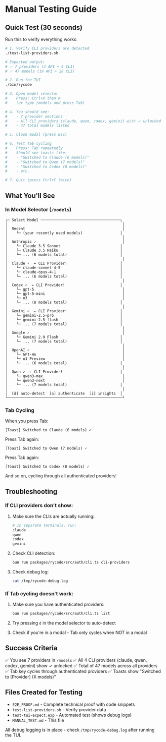 # Manual Testing Guide

## Quick Test (30 seconds)

Run this to verify everything works:

```bash
# 1. Verify CLI providers are detected
./test-list-providers.sh

# Expected output:
# ✅ 7 providers (3 API + 4 CLI)
# ✅ 47 models (19 API + 28 CLI)

# 2. Run the TUI
./bin/rycode

# 3. Open model selector
#    Press: Ctrl+X then m
#    (or type /models and press Tab)

# 4. You should see:
#    - 7 provider sections
#    - All CLI providers (claude, qwen, codex, gemini) with ✓ unlocked
#    - 47 total models listed

# 5. Close modal (press Esc)

# 6. Test Tab cycling
#    Press: Tab repeatedly
#    Should see toasts like:
#    - "Switched to Claude (6 models)"
#    - "Switched to Qwen (7 models)"
#    - "Switched to Codex (8 models)"
#    - etc.

# 7. Quit (press Ctrl+C twice)
```

## What You'll See

### In Model Selector (`/models`)

```
┌─ Select Model ────────────────────────────────────┐
│                                                    │
│  Recent                                            │
│    └─ (your recently used models)                 │
│                                                    │
│  Anthropic ✓                                       │
│    └─ Claude 3.5 Sonnet                           │
│    └─ Claude 3.5 Haiku                            │
│    └─ ... (6 models total)                        │
│                                                    │
│  Claude ✓  ← CLI Provider!                        │
│    └─ claude-sonnet-4-5                           │
│    └─ claude-opus-4-1                             │
│    └─ ... (6 models total)                        │
│                                                    │
│  Codex ✓  ← CLI Provider!                         │
│    └─ gpt-5                                        │
│    └─ gpt-5-mini                                   │
│    └─ o3                                           │
│    └─ ... (8 models total)                        │
│                                                    │
│  Gemini ✓  ← CLI Provider!                        │
│    └─ gemini-2.5-pro                              │
│    └─ gemini-2.5-flash                            │
│    └─ ... (7 models total)                        │
│                                                    │
│  Google ✓                                          │
│    └─ Gemini 2.0 Flash                            │
│    └─ ... (7 models total)                        │
│                                                    │
│  OpenAI ✓                                          │
│    └─ GPT-4o                                       │
│    └─ o1 Preview                                   │
│    └─ ... (6 models total)                        │
│                                                    │
│  Qwen ✓  ← CLI Provider!                          │
│    └─ qwen3-max                                    │
│    └─ qwen3-next                                   │
│    └─ ... (7 models total)                        │
│                                                    │
│  [d] auto-detect  [a] authenticate  [i] insights  │
└────────────────────────────────────────────────────┘
```

### Tab Cycling

When you press Tab:
```
[Toast] Switched to Claude (6 models) ✓
```

Press Tab again:
```
[Toast] Switched to Qwen (7 models) ✓
```

Press Tab again:
```
[Toast] Switched to Codex (8 models) ✓
```

And so on, cycling through all authenticated providers!

## Troubleshooting

### If CLI providers don't show:

1. Make sure the CLIs are actually running:
   ```bash
   # In separate terminals, run:
   claude
   qwen
   codex
   gemini
   ```

2. Check CLI detection:
   ```bash
   bun run packages/rycode/src/auth/cli.ts cli-providers
   ```

3. Check debug log:
   ```bash
   cat /tmp/rycode-debug.log
   ```

### If Tab cycling doesn't work:

1. Make sure you have authenticated providers:
   ```bash
   bun run packages/rycode/src/auth/cli.ts list
   ```

2. Try pressing `d` in the model selector to auto-detect

3. Check if you're in a modal - Tab only cycles when NOT in a modal

## Success Criteria

✅ You see 7 providers in `/models`
✅ All 4 CLI providers (claude, qwen, codex, gemini) show ✓ unlocked
✅ Total of 47 models across all providers
✅ Tab key cycles through authenticated providers
✅ Toasts show "Switched to [Provider] (X models)"

## Files Created for Testing

- `E2E_PROOF.md` - Complete technical proof with code snippets
- `test-list-providers.sh` - Verify provider data
- `test-tui-expect.exp` - Automated test (shows debug logs)
- `MANUAL_TEST.md` - This file

All debug logging is in place - check `/tmp/rycode-debug.log` after running the TUI.
